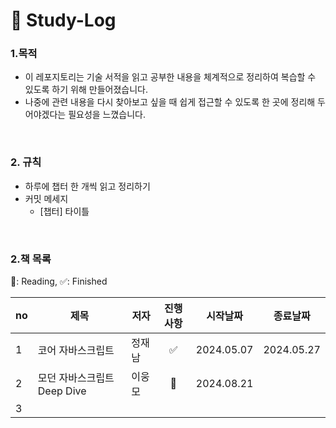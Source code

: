 # 🚀 Study-Log

### 1.목적
- 이 레포지토리는 기술 서적을 읽고 공부한 내용을 체계적으로 정리하여 복습할 수 있도록 하기 위해 만들어졌습니다.
- 나중에 관련 내용을 다시 찾아보고 싶을 때 쉽게 접근할 수 있도록 한 곳에 정리해 두어야겠다는 필요성을 느꼈습니다.

<br />

### 2. 규칙
- 하루에 챕터 한 개씩 읽고 정리하기
- 커밋 메세지
  - [챕터] 타이틀

<br />


### 2.책 목록
🐰: Reading, ✅: Finished

|no|제목|저자|진행사항|시작날짜|종료날짜|
|--|---|----|:----:|------|----|
|1|코어 자바스크립트|정재남|✅|2024.05.07|2024.05.27
|2|모던 자바스크립트 Deep Dive|이웅모|🐰|2024.08.21|
|3|||
